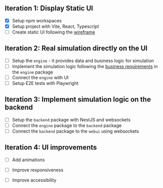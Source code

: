 ## Iteration 1: Display Static UI
- [x] Setup npm workspaces 
- [x] Setup project with Vite, React, Typescript
- [ ] Create static UI following the [wireframe](./ui-wireframe.jpg)
## Iteration 2: Real simulation directly on the UI
- [ ] Setup the `engine` - it provides data and business logic for simulation
- [ ] Implement the simulation logic following the [business requirements](./business-requirements.md) in the `engine` package
- [ ] Connect the `engine` with UI
- [ ] Setup E2E tests with Playwright

## Iteration 3: Implement simulation logic on the backend
- [ ] Setup the `backend` package with NestJS and websockets
- [ ] Connect the `engine` package to the `backend` package
- [ ] Connect the `backend` package to the `webui` using websockets

## Iteration 4: UI improvements
- [ ] Add animations
- [ ] Improve responsiveness
- [ ] Improve accessibility

